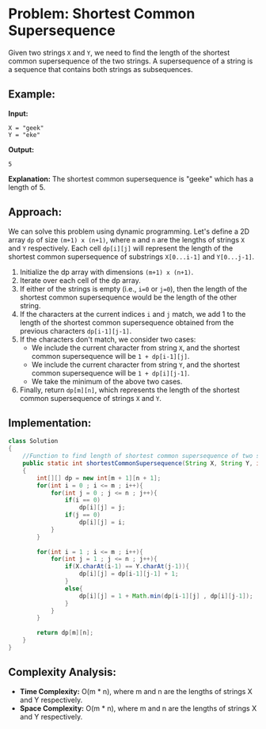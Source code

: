 # Problem: Shortest Common Supersequence

Given two strings `X` and `Y`, we need to find the length of the shortest common supersequence of the two strings. A supersequence of a string is a sequence that contains both strings as subsequences.

## Example:

**Input:**
```
X = "geek"
Y = "eke"
```

**Output:**
```
5
```

**Explanation:**
The shortest common supersequence is "geeke" which has a length of 5.

## Approach:

We can solve this problem using dynamic programming. Let's define a 2D array `dp` of size `(m+1) x (n+1)`, where `m` and `n` are the lengths of strings `X` and `Y` respectively. Each cell `dp[i][j]` will represent the length of the shortest common supersequence of substrings `X[0...i-1]` and `Y[0...j-1]`.

1. Initialize the dp array with dimensions `(m+1) x (n+1)`.
2. Iterate over each cell of the dp array.
3. If either of the strings is empty (i.e., `i=0` or `j=0`), then the length of the shortest common supersequence would be the length of the other string.
4. If the characters at the current indices `i` and `j` match, we add 1 to the length of the shortest common supersequence obtained from the previous characters `dp[i-1][j-1]`.
5. If the characters don't match, we consider two cases:
   - We include the current character from string `X`, and the shortest common supersequence will be `1 + dp[i-1][j]`.
   - We include the current character from string `Y`, and the shortest common supersequence will be `1 + dp[i][j-1]`.
   - We take the minimum of the above two cases.
6. Finally, return `dp[m][n]`, which represents the length of the shortest common supersequence of strings `X` and `Y`.

## Implementation:

```java
class Solution
{
    //Function to find length of shortest common supersequence of two strings.
    public static int shortestCommonSupersequence(String X, String Y, int m, int n)
    {
        int[][] dp = new int[m + 1][n + 1];
        for(int i = 0 ; i <= m ; i++){
            for(int j = 0 ; j <= n ; j++){
                if(i == 0)
                    dp[i][j] = j;
                if(j == 0)
                    dp[i][j] = i;
            }
        }
        
        for(int i = 1 ; i <= m ; i++){
            for(int j = 1 ; j <= n ; j++){
                if(X.charAt(i-1) == Y.charAt(j-1)){
                    dp[i][j] = dp[i-1][j-1] + 1;
                }
                else{
                    dp[i][j] = 1 + Math.min(dp[i-1][j] , dp[i][j-1]);
                }
            }
        }
        
        return dp[m][n];
    }
}
```

## Complexity Analysis:

- **Time Complexity:** O(m * n), where m and n are the lengths of strings X and Y respectively.
- **Space Complexity:** O(m * n), where m and n are the lengths of strings X and Y respectively.
